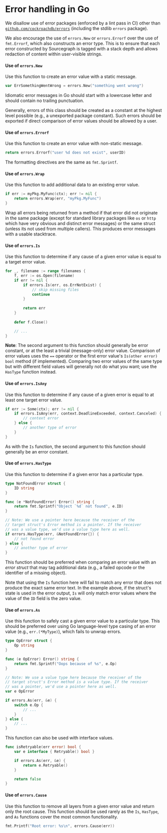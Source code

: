 # Error handling in Go

We disallow use of error packages (enforced by a lint pass in CI) other than [`github.com/cockroachdb/errors`](https://github.com/cockroachdb/errors) (including the stdlib `errors` package).

We also encourage the use of `errors.New` or `errors.Errorf` over the use of `fmt.Errorf`, which also constructs an error type. This is to ensure that each error constructed by Sourcegraph is tagged with a stack depth and allows redaction of content within user-visible strings.

#### Use of `errors.New`

Use this function to create an error value with a static message.

```go
var ErrSomethingWentWrong = errors.New("something went wrong")
```

Idiomatic error messages in Go should start with a lowercase letter and should contain no trailing punctuation.

Generally, errors of this class should be created as a constant at the highest level possible (e.g., a unexported package constant). Such errors should be exported if direct comparison of error values should be allowed by a user.

#### Use of `errors.Errorf`

Use this function to create an error value with non-static message.

```go
return errors.Errorf("user %d does not exist", userID)
```

The formatting directives are the same as `fmt.Sprintf`.

#### Use of `errors.Wrap`

Use this function to add additional data to an existing error value.

```go
if err := myPkg.MyFunc(ctx); err != nil {
	return errors.Wrap(err, "myPkg.MyFunc")
}
```

Wrap all errors being returned from a method if that error did not originate in the same package (except for standard library packages like `os` or `http` which have very obvious and distinct error messages) or the same struct (unless its not used from multiple callers). This produces error messages with a usable stacktrace.

#### Use of `errors.Is`

Use this function to determine if any cause of a given error value is equal to a target error value.

```go
for _, filename := range filenames {
	f, err := os.Open(filename)
	if err != nil {
		if errors.Is(err, os.ErrNotExist) {
			// skip missing files
			continue
		}
	
		return err
	}
	
	defer f.Close()

	// ...
}
```

**Note**: The second argument to this function should generally be error constant, or at the least a trivial (message-only) error value. Comparison of error values uses the `==` operator or the first error value's `Is(other error) bool` method (if implemented). Comparing two error values of the same type but with different field values will generally not do what you want; use the `HasType` function instead.

#### Use of `errors.IsAny`

Use this function to determine if any cause of a given error is equal to at least one target error value.

```go
if err := Some(ctx); err != nil {
	if errors.IsAny(err, context.DeadlineExceeded, context.Canceled) {
		// context error
	} else {
		// another type of error
	}
}
```

As with the `Is` function, the second argument to this function should generally be an error constant.

#### Use of `errors.HasType`

Use this function to determine if a given error has a particular type.

```go
type NotFoundError struct {
	ID string
}

func (e *NotFoundError) Error() string {
	return fmt.Sprintf("Object `%d` not found", e.ID)
}

// Note: We use a pointer here because the receiver of the
// target struct's Error method is a pointer. If the receiver
// was a value type, we'd use a value type here as well.
if errors.HasType(err, &NotFoundError{}) {
	// not found error
} else {
	// another type of error
}
```

This function should be preferred when comparing an error value with an _error struct_ that may tag additional data (e.g., a failed opcode or the identifier of a missing object).

Note that using the `Is` function here will fail to match any error that does not produce the exact same error text. In the example above, if the struct's state is used in the error output, `Is` will only match error values where the value of the `ID` field is the zero value.

#### Use of `errors.As`

Use this function to safely cast a given error value to a particular type. This should be preferred over using Go language-level type casing of an error value (e.g., `err.(*MyType)`), which fails to unwrap errors.

```go
type OpError struct {
	Op string
}

func (e OpError) Error() string {
	return fmt.Sprintf("Oops because of %s", e.Op)
}

// Note: We use a value type here because the receiver of the
// target struct's Error method is a value type. If the receiver
// was a pointer, we'd use a pointer here as well.
var e OpError

if errors.As(err, &e) {
	switch e.Op {
		// ...
	}
} else {
	// ...
}
```

This function can also be used with interface values.

```go
func isRetryable(err error) bool {
	var e interface { Retryable() bool }

	if errors.As(err, &e) {
		return e.Retryable()
	}

	return false
}
```

#### Use of `errors.Cause`

Use this function to remove all layers from a given error value and return only the root cause. This function should be used rarely as the `Is`, `HasType`, and `As` functions cover the most common functionality.

```go
fmt.Printf("Root error: %s\n", errors.Cause(err))
```
